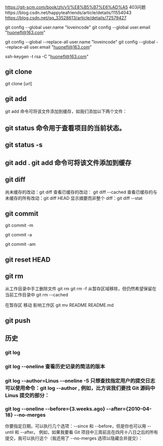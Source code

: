https://git-scm.com/book/zh/v1/%E8%B5%B7%E6%AD%A5
403问题https://blog.csdn.net/happyteafriends/article/details/11554043
https://blog.csdn.net/qq_33528613/article/details/72579427

git config --global user.name "loveincode"
git config --global user.email "huonefl@163.com"

git config --global --replace-all user.name "loveincode"
git config --global --replace-all user.email "huonefl@163.com"

ssh-keygen -t rsa -C "huonefl@163.com"
## git clone

  git clone [url]

## git add
  git add 命令可将该文件添加到缓存，如我们添加以下两个文件：

## git status 命令用于查看项目的当前状态。

## git status -s

## git add . git add 命令可将该文件添加到缓存

## git diff

  尚未缓存的改动：git diff
  查看已缓存的改动： git diff --cached
  查看已缓存的与未缓存的所有改动：git diff HEAD
  显示摘要而非整个 diff：git diff --stat

## git commit

  git commit -m

  git commit -a

  git commit -am

## git reset HEAD

## git rm
从工作目录中手工删除文件
git rm <file>
git rm -f <file>
从暂存区域移除，但仍然希望保留在当前工作目录中
git rm --cached <file>

在暂存区 移动  影响工作区
git mv README  README.md

## git push

## 历史

### git log

### git log --oneline 查看历史记录的简洁的版本

### git log --author=Linus --oneline -5 只想查找指定用户的提交日志可以使用命令：git log --author , 例如，比方说我们要找 Git 源码中 Linus 提交的部分：

### git log --oneline --before={3.weeks.ago} --after={2010-04-18} --no-merges
  你要指定日期，可以执行几个选项：--since 和 --before，但是你也可以用 --until 和 --after。
  例如，如果我要看 Git 项目中三周前且在四月十八日之后的所有提交，我可以执行这个（我还用了 --no-merges 选项以隐藏合并提交）：
